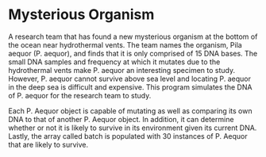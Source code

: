 # Mysterious Organism

A research team that has found a new mysterious organism at the bottom of the ocean near hydrothermal vents. The team names the organism, Pila aequor (P. aequor), and finds that it is only comprised of 15 DNA bases. The small DNA samples and frequency at which it mutates due to the hydrothermal vents make P. aequor an interesting specimen to study. However, P. aequor cannot survive above sea level and locating P. aequor in the deep sea is difficult and expensive. This program simulates the DNA of P. aequor for the research team to study.

Each P. Aequor object is capable of mutating as well as comparing its own DNA to that of another P. Aequor object. In addition, it can determine whether or not it is likely to survive in its environment given its current DNA. Lastly, the array called batch is populated with 30 instances of P. Aequor that are likely to survive.
